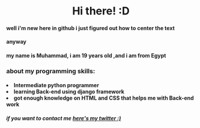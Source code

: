 <h1 align=center>Hi there! :D</h1>

<h4>well i'm new here in github i just figured out how to center the text</h4>
<h4>anyway</h4>
<h4>my name is Muhammad, i am 19 years old ,and i am from Egypt</h4>
<h3>about my programming skills:</h3>

<h4><li>
  Intermediate python programmer
</li>
<li>
  learning Back-end using django framework
</li>
<li>got enough knowledge on HTML and CSS that helps me with Back-end work</li></h4>

<h5>if you want to contact me <a href="https://twitter.com/MuhammadGh5055">here's my twitter :)</a></h5>

<!---
MuhammadAlGhandour/MuhammadAlGhandour is a ✨ special ✨ repository because its `README.md` (this file) appears on your GitHub profile.
You can click the Preview link to take a look at your changes.
--->
